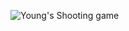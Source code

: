 
![Young's Shooting game](https://github.com/user-attachments/assets/4c058415-48fa-4efb-bc40-8a95903dff42)
